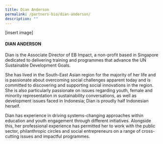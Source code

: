 ```yaml
---
title: Dian Anderson
permalink: /partners-bio/dian-anderson/
description: ""
---
```

[insert image]

#### DIAN ANDERSON

Dian is the Associate Director of EB Impact, a non-profit based in Singapore dedicated to delivering training and programmes that advance the UN Sustainable Development Goals.  
  
She has lived in the South-East Asian region for the majority of her life and is passionate about overcoming social challenges apparent today and is committed to discovering and supporting social innovations in the region. She is also particularly passionate on issues regarding youth, female and minority representation in sustainability conversations, as well as development issues faced in Indonesia; Dian is proudly half Indonesian herself.  
  
Dian has experience in driving systems-changing approaches within education and youth engagement through different initiatives. Alongside this, her professional experience has permitted her to work with the public sector, philanthropic circles and social entrepreneurs on a range of cross-cutting issues and impactful programmes.